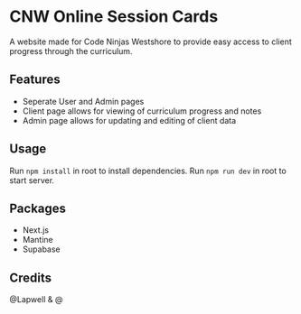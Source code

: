 # CNW Online Session Cards

A website made for Code Ninjas Westshore to provide easy access to client progress through the curriculum.

## Features

- Seperate User and Admin pages
- Client page allows for viewing of curriculum progress and notes
- Admin page allows for updating and editing of client data

## Usage

Run ``npm install`` in root to install dependencies.
Run ``npm run dev`` in root to start server.

## Packages

- Next.js
- Mantine
- Supabase

## Credits
@Lapwell & @
